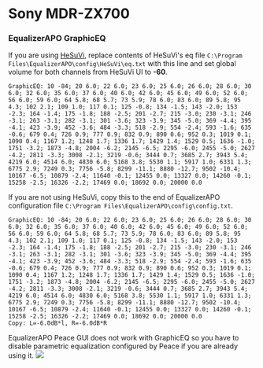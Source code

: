 # Sony MDR-ZX700
### EqualizerAPO GraphicEQ
If you are using [HeSuVi](https://sourceforge.net/projects/hesuvi/), replace contents of HeSuVi's eq file `C:\Program Files\EqualizerAPO\config\HeSuVi\eq.txt` with this line and set global volume for both channels from HeSuVi UI to **-60**.
```
GraphicEQ: 10 -84; 20 6.0; 22 6.0; 23 6.0; 25 6.0; 26 6.0; 28 6.0; 30 6.0; 32 6.0; 35 6.0; 37 6.0; 40 6.0; 42 6.0; 45 6.0; 49 6.0; 52 6.0; 56 6.0; 59 6.0; 64 5.8; 68 5.7; 73 5.9; 78 6.0; 83 6.0; 89 5.8; 95 4.3; 102 2.1; 109 1.0; 117 0.1; 125 -0.8; 134 -1.5; 143 -2.0; 153 -2.3; 164 -1.4; 175 -1.8; 188 -2.5; 201 -2.7; 215 -3.0; 230 -3.1; 246 -3.1; 263 -3.1; 282 -3.1; 301 -3.6; 323 -3.9; 345 -5.0; 369 -4.4; 395 -4.1; 423 -3.9; 452 -3.6; 484 -3.3; 518 -2.9; 554 -2.4; 593 -1.6; 635 -0.6; 679 0.4; 726 0.9; 777 0.9; 832 0.9; 890 0.6; 952 0.3; 1019 0.1; 1090 0.4; 1167 1.2; 1248 1.7; 1336 1.7; 1429 1.4; 1529 0.5; 1636 -1.0; 1751 -3.2; 1873 -4.8; 2004 -6.2; 2145 -6.5; 2295 -6.0; 2455 -5.0; 2627 -4.2; 2811 -3.3; 3008 -2.1; 3219 -0.6; 3444 0.7; 3685 2.7; 3943 5.4; 4219 6.0; 4514 6.0; 4830 6.0; 5168 3.8; 5530 1.1; 5917 1.0; 6331 1.3; 6775 2.9; 7249 0.3; 7756 -5.8; 8299 -11.1; 8880 -12.7; 9502 -10.4; 10167 -6.5; 10879 -2.4; 11640 -0.1; 12455 0.0; 13327 0.0; 14260 -0.1; 15258 -2.5; 16326 -2.2; 17469 0.0; 18692 0.0; 20000 0.0
```
If you are not using HeSuVi, copy this to the end of EqualizerAPO configuration file `C:\Program Files\EqualizerAPO\config\config.txt`.
```
GraphicEQ: 10 -84; 20 6.0; 22 6.0; 23 6.0; 25 6.0; 26 6.0; 28 6.0; 30 6.0; 32 6.0; 35 6.0; 37 6.0; 40 6.0; 42 6.0; 45 6.0; 49 6.0; 52 6.0; 56 6.0; 59 6.0; 64 5.8; 68 5.7; 73 5.9; 78 6.0; 83 6.0; 89 5.8; 95 4.3; 102 2.1; 109 1.0; 117 0.1; 125 -0.8; 134 -1.5; 143 -2.0; 153 -2.3; 164 -1.4; 175 -1.8; 188 -2.5; 201 -2.7; 215 -3.0; 230 -3.1; 246 -3.1; 263 -3.1; 282 -3.1; 301 -3.6; 323 -3.9; 345 -5.0; 369 -4.4; 395 -4.1; 423 -3.9; 452 -3.6; 484 -3.3; 518 -2.9; 554 -2.4; 593 -1.6; 635 -0.6; 679 0.4; 726 0.9; 777 0.9; 832 0.9; 890 0.6; 952 0.3; 1019 0.1; 1090 0.4; 1167 1.2; 1248 1.7; 1336 1.7; 1429 1.4; 1529 0.5; 1636 -1.0; 1751 -3.2; 1873 -4.8; 2004 -6.2; 2145 -6.5; 2295 -6.0; 2455 -5.0; 2627 -4.2; 2811 -3.3; 3008 -2.1; 3219 -0.6; 3444 0.7; 3685 2.7; 3943 5.4; 4219 6.0; 4514 6.0; 4830 6.0; 5168 3.8; 5530 1.1; 5917 1.0; 6331 1.3; 6775 2.9; 7249 0.3; 7756 -5.8; 8299 -11.1; 8880 -12.7; 9502 -10.4; 10167 -6.5; 10879 -2.4; 11640 -0.1; 12455 0.0; 13327 0.0; 14260 -0.1; 15258 -2.5; 16326 -2.2; 17469 0.0; 18692 0.0; 20000 0.0
Copy: L=-6.0dB*l, R=-6.0dB*R
```
EqualizerAPO Peace GUI does not work with GraphicEQ so you have to disable parametric equalization configured by Peace if you are already using it.
![](https://raw.githubusercontent.com/jaakkopasanen/AutoEq/master/results/Sonoma%20Model%20One/headphoncecom/onear/Sony%20MDR-ZX700/Sony%20MDR-ZX700.png)
